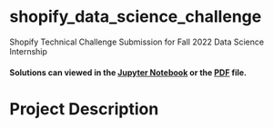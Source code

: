 # shopify_data_science_challenge
Shopify Technical Challenge Submission for Fall 2022 Data Science Internship

#### Solutions can viewed in the [Jupyter Notebook](https://github.com/jackyan540/shopify_data_science_challenge/blob/main/Fall%202022%20Data%20Science%20Intern%20Challenge.ipynb) or the [PDF](https://github.com/jackyan540/shopify_data_science_challenge/blob/main/Fall%202022%20Data%20Science%20Intern%20Challenge.pdf) file.

# Project Description
